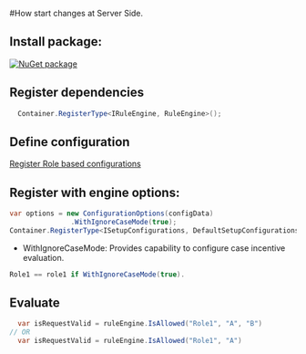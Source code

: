 #How start changes at Server Side.

## Install package: 
[![NuGet package](https://img.shields.io/nuget/v/ServerRoleAuth.svg)](https://www.nuget.org/packages/ServerRoleAuth/)

## Register dependencies
  ```cs
	Container.RegisterType<IRuleEngine, RuleEngine>();

  ```
## Define configuration
[Register Role based configurations](https://github.com/ankitvarmait/ServerRoleAuth/blob/master/Docs/ConfigureJson.md)

## Register with engine options:

 ```cs
 var options = new ConfigurationOptions(configData)
                .WithIgnoreCaseMode(true);
 Container.RegisterType<ISetupConfigurations, DefaultSetupConfigurations>(new InjectionConstructor(options));
 ```
 * WithIgnoreCaseMode: Provides capability to configure case incentive evaluation.
 ```cs
 Role1 == role1 if WithIgnoreCaseMode(true).
 ```
 
## Evaluate

  ```cs
	var isRequestValid = ruleEngine.IsAllowed("Role1", "A", "B")
  // OR
	var isRequestValid = ruleEngine.IsAllowed("Role1", "A")
  ```
